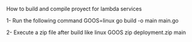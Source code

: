 How to build and compile proyect for lambda services

1- Run the following command
GOOS=linux go build -o main main.go

2- Execute a zip file after build like linux GOOS
zip deployment.zip main
